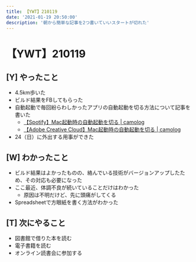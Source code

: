 ```yaml
---
title: 【YWT】210119
date: '2021-01-19 20:50:00'
description: '朝から簡単な記事を2つ書いていいスタートが切れた'
---
```


# 【YWT】210119

## [Y] やったこと

- 4.5km歩いた
- ビルド結果をFBしてもらった
- 自動起動で毎回紛らわしかったアプリの自動起動を切る方法について記事を書いた
  - [【Spotify】Mac起動時の自動起動を切る | camolog](https://expfrom.me/turn-off-spotify-launch-function/)
  - [【Adobe Creative Cloud】Mac起動時の自動起動を切る | camolog](https://expfrom.me/turn-off-adobe-creative-cloud-launch/)
- 24（日）に外出する用事ができた

## [W] わかったこと

- ビルド結果はよかったものの、絡んでいる技術がバージョンアップしたため、その対応も必要になった
- ここ最近、体調不良が続いていることだけはわかった
  - 原因は不明だけど、先に頭痛がしてくる
- Spreadsheetで方眼紙を書く方法がわかった

## [T] 次にやること

- 図書館で借りた本を読む
- 電子書籍を読む
- オンライン読書会に参加する
